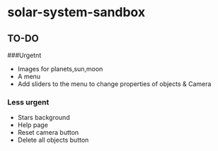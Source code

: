 # solar-system-sandbox

## TO-DO

###Urgetnt
- Images for planets,sun,moon
- A menu
- Add sliders to the menu to change properties of objects & Camera
### Less urgent
- Stars background
- Help page
- Reset camera button
- Delete all objects button
